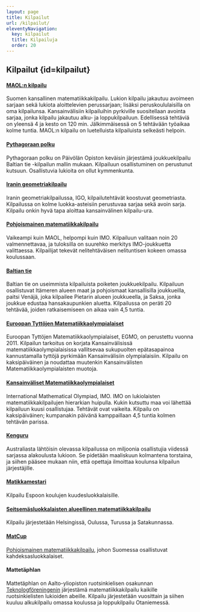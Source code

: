 ```yaml
---
layout: page
title: Kilpailut
url: /kilpailut/
eleventyNavigation:
  key: kilpailut
  title: Kilpailuja
  order: 20
---
```

## Kilpailut {id=kilpailut}

#### [MAOL:n kilpailu](/MAOL/)

Suomen kansallinen matematiikkakilpailu. Lukion kilpailu jakautuu
avoimeen sarjaan sekä lukiota aloittelevien perussarjaan; lisäksi
peruskoululaisilla on oma kilpailunsa. Kansainvälisiin
kilpailuihin pyrkiville suositellaan avointa sarjaa, jonka
kilpailu jakautuu alku- ja loppukilpailuun.  Edellisessä tehtäviä
on yleensä 4 ja kesto on 120 min. Jälkimmäisessä on 5 tehtävään
työaikaa kolme tuntia.  MAOL:n kilpailu on luetelluista
kilpailuista selkeästi helpoin.

#### [Pythagoraan polku](/pythagoras/)

Pythagoraan polku on Päivölän Opiston keväisin järjestämä
joukkuekilpailu Baltian tie -kilpailun mallin mukaan. Kilpailuun
osallistuminen on perustunut kutsuun. Osallistuvia lukioita on
ollut kymmenkunta.

#### [Iranin geometriakilpailu](/IGO/)

Iranin geometriakilpailussa, IGO, kilpailutehtävät koostuvat
geometriasta. Kilpailussa on kolme luokka-asteisiin perustuvaa
sarjaa sekä avoin sarja. Kilpailu onkin hyvä tapa aloittaa
kansainvälinen kilpailu-ura.

#### [Pohjoismainen matematiikkakilpailu](/PM/)

Vaikeampi kuin MAOL, helpompi kuin IMO. Kilpailuun valitaan
noin&nbsp;20 valmennettavaa, ja tuloksilla on suurehko merkitys
IMO-joukkuetta valittaessa. Kilpailijat tekevät nelitehtäväisen
nelituntisen kokeen omassa koulussaan.

#### [Baltian tie](/Baltian_tie/)

Baltian tie on useimmista kilpailuista poiketen joukkuekilpailu.
Kilpailuun osallistuvat Itämeren alueen maat ja pohjoismaat
kansallisilla joukkueilla, paitsi Venäjä, joka kilpailee Pietarin
alueen joukkueella, ja Saksa, jonka joukkue edustaa
hansakaupunkien aluetta.  Kilpailussa on peräti 20 tehtävää,
joiden ratkaisemiseen on aikaa vain 4,5 tuntia.

#### [Euroopan Tyttöjen Matematiikkaolympialaiset](/EGMO/)

Euroopan Tyttöjen Matematiikkaolympialaiset, EGMO, on perustettu
vuonna 2011. Kilpailun tarkoitus on korjata Kansainvälisissä
matematiikkaolympialaisissa vallitsevaa sukupuolten epätasapainoa
kannustamalla tyttöjä pyrkimään Kansainvälisiin
olympialaisiin. Kilpailu on kaksipäiväinen ja noudattaa muutenkin
Kansainvälisten Matematiikkaolympialaisten muotoja.

#### [Kansainväliset Matematiikkaolympialaiset](/IMO/)

<span lang="en">International Mathematical Olympiad</span>, IMO.
IMO on lukiolaisten matematiikkakilpailujen hierarkian huipulla.
Kukin kutsuttu maa voi lähettää kilpailuun kuusi osallistujaa.
Tehtävät ovat vaikeita.  Kilpailu on kaksipäiväinen; kumpanakin
päivänä kamppaillaan 4,5 tuntia kolmen tehtävän parissa.


#### [Kenguru](https://www.mayk.fi/kenguru)

Australiasta lähtöisin olevassa kilpailussa on miljoonia osallistujia
viidessä sarjassa alakoulusta lukioon.  Se pidetään maaliskuun
kolmantena torstaina, ja siihen pääsee mukaan niin, että opettaja
ilmoittaa koulunsa kilpailun järjestäjille.

#### [Matikkamestari](http://matikkamankkaa.fi/matikkamestari/)

Kilpailu Espoon koulujen kuudesluokkalaisille.

#### [Seitsemäsluokkalaisten alueellinen matematiikkakilpailu](/seiskat/)

Kilpailu järjestetään Helsingissä, Oulussa, Turussa ja Satakunnassa.

#### [MatCup](http://matcup.edublogs.org/)

[Pohjoismainen matematiikkakilpailu](http://mathclasscomp.com/),
johon Suomessa osallistuvat kahdeksasluokkalaiset.

#### Mattetäphlan

Mattetäphlan on Aalto-yliopiston ruotsinkielisen osakunnan [Teknologföreningenin](https://www.teknologforeningen.fi/) järjestämä matematiikkakilpailu kaikille ruotsinkielisten lukioiden abeille. Kilpailu järjestetään vuosittain ja siihen kuuluu alkukilpailu omassa koulussa ja loppukilpailu Otaniemessä. 
